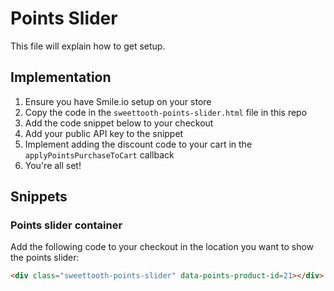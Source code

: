 # Points Slider

This file will explain how to get setup.

## Implementation

1. Ensure you have Smile.io setup on your store
1. Copy the code in the `sweettooth-points-slider.html` file in this repo
1. Add the code snippet below to your checkout
1. Add your public API key to the snippet
1. Implement adding the discount code to your cart in the `applyPointsPurchaseToCart` callback
1. You're all set!

## Snippets

### Points slider container

Add the following code to your checkout in the location you want to show the points slider:
```html
<div class="sweettooth-points-slider" data-points-product-id=21></div>
```
